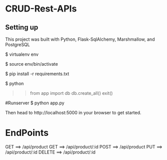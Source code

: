 # CRUD-Rest-APIs

## Setting up
This project was built with Python, Flask-SqlAlchemy, Marshmallow, and PostgreSQL

$ virtualenv env

$ source env/bin/activate

$ pip install -r requirements.txt

$ python
>> from app import db
>> db.create_all()
>> exit()

#Runserver
$ python app.py

Then head to
http://localhost:5000 in your browser to get started.

# EndPoints
GET ==> /api/product
GET ==> /api/product/:id
POST ==> /api/product
PUT ==> /api/product/:id
DELETE ==> /api/product/:id
